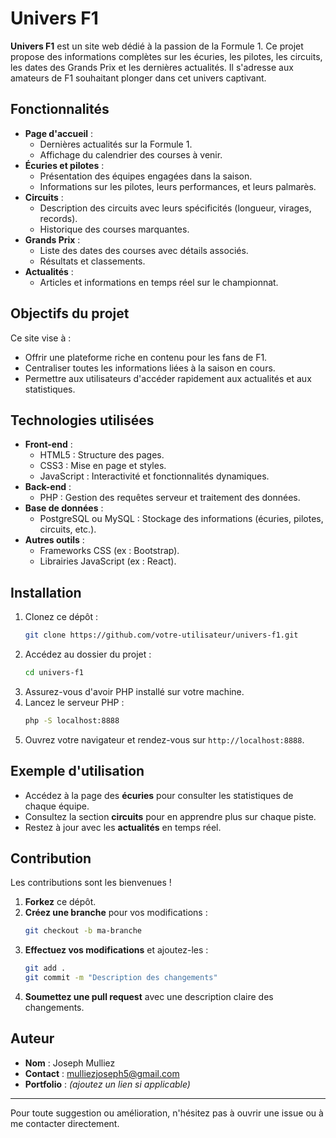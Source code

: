 # Univers F1

**Univers F1** est un site web dédié à la passion de la Formule 1. Ce projet propose des informations complètes sur les écuries, les pilotes, les circuits, les dates des Grands Prix et les dernières actualités. Il s'adresse aux amateurs de F1 souhaitant plonger dans cet univers captivant.

## Fonctionnalités
- **Page d'accueil** :
  - Dernières actualités sur la Formule 1.
  - Affichage du calendrier des courses à venir.
- **Écuries et pilotes** :
  - Présentation des équipes engagées dans la saison.
  - Informations sur les pilotes, leurs performances, et leurs palmarès.
- **Circuits** :
  - Description des circuits avec leurs spécificités (longueur, virages, records).
  - Historique des courses marquantes.
- **Grands Prix** :
  - Liste des dates des courses avec détails associés.
  - Résultats et classements.
- **Actualités** :
  - Articles et informations en temps réel sur le championnat.

## Objectifs du projet
Ce site vise à :
- Offrir une plateforme riche en contenu pour les fans de F1.
- Centraliser toutes les informations liées à la saison en cours.
- Permettre aux utilisateurs d'accéder rapidement aux actualités et aux statistiques.

## Technologies utilisées
- **Front-end** :
  - HTML5 : Structure des pages.
  - CSS3 : Mise en page et styles.
  - JavaScript : Interactivité et fonctionnalités dynamiques.
- **Back-end** :
  - PHP : Gestion des requêtes serveur et traitement des données.
- **Base de données** :
  - PostgreSQL ou MySQL : Stockage des informations (écuries, pilotes, circuits, etc.).
- **Autres outils** :
  - Frameworks CSS (ex : Bootstrap).
  - Librairies JavaScript (ex : React).

## Installation
1. Clonez ce dépôt :
   ```bash
   git clone https://github.com/votre-utilisateur/univers-f1.git
   ```
2. Accédez au dossier du projet :
   ```bash
   cd univers-f1
   ```
3. Assurez-vous d'avoir PHP installé sur votre machine.
4. Lancez le serveur PHP :
   ```bash
   php -S localhost:8888
   ```
5. Ouvrez votre navigateur et rendez-vous sur `http://localhost:8888`.

## Exemple d'utilisation
- Accédez à la page des **écuries** pour consulter les statistiques de chaque équipe.
- Consultez la section **circuits** pour en apprendre plus sur chaque piste.
- Restez à jour avec les **actualités** en temps réel.

## Contribution
Les contributions sont les bienvenues !
1. **Forkez** ce dépôt.
2. **Créez une branche** pour vos modifications :
   ```bash
   git checkout -b ma-branche
   ```
3. **Effectuez vos modifications** et ajoutez-les :
   ```bash
   git add .
   git commit -m "Description des changements"
   ```
4. **Soumettez une pull request** avec une description claire des changements.

## Auteur
- **Nom** : Joseph Mulliez
- **Contact** : [mulliezjoseph5@gmail.com](mailto:mulliezjoseph5@gmail.com)
- **Portfolio** : *(ajoutez un lien si applicable)*


---

Pour toute suggestion ou amélioration, n'hésitez pas à ouvrir une issue ou à me contacter directement.
